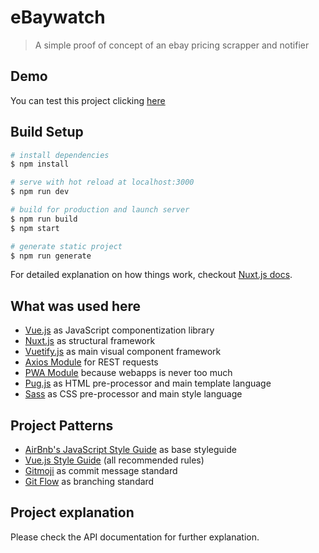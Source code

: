 # eBaywatch

> A simple proof of concept of an ebay pricing scrapper and notifier

## Demo

You can test this project clicking [here](https://ebaywatch.emiolo.com.br)

## Build Setup

``` bash
# install dependencies
$ npm install

# serve with hot reload at localhost:3000
$ npm run dev

# build for production and launch server
$ npm run build
$ npm start

# generate static project
$ npm run generate
```

For detailed explanation on how things work, checkout [Nuxt.js docs](https://nuxtjs.org).

## What was used here
- [Vue.js](https://vuejs.org/) as JavaScript componentization library
- [Nuxt.js](https://github.com/nuxt/nuxt.js) as structural framework
- [Vuetify.js](https://vuetifyjs.com/) as main visual component framework
- [Axios Module](https://axios.nuxtjs.org) for REST requests
- [PWA Module](https://pwa.nuxtjs.org) because webapps is never too much
- [Pug.js](https://pugjs.org/) as HTML pre-processor and main template language
- [Sass](https://sass-lang.com/) as CSS pre-processor and main style language

## Project Patterns
- [AirBnb's JavaScript Style Guide](https://github.com/airbnb/javascript) as base styleguide
- [Vue.js Style Guide](https://vuejs.org/v2/style-guide/) (all recommended rules)
- [Gitmoji](https://github.com/carloscuesta/gitmoji) as commit message standard
- [Git Flow](https://datasift.github.io/gitflow/IntroducingGitFlow.html) as branching standard

## Project explanation
Please check the API documentation for further explanation.
